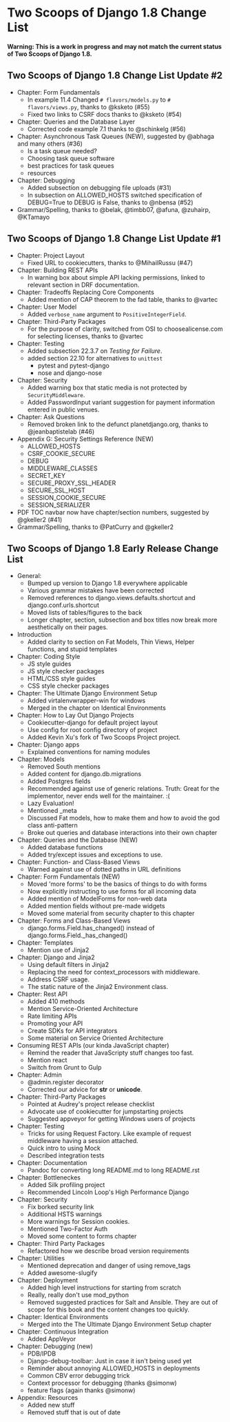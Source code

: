 # Two Scoops of Django 1.8 Change List

**Warning: This is a work in progress and may not match the current status of Two Scoops of Django 1.8.**

## Two Scoops of Django 1.8 Change List Update #2

* Chapter: Form Fundamentals
  * In example 11.4 Changed `# flavors/models.py` to `# flavors/views.py`, thanks to @ksketo (#55)
  * Fixed two links to CSRF docs thanks to @ksketo (#54)
* Chapter: Queries and the Database Layer
  * Corrected code example 7.1 thanks to @schinkelg (#56)
* Chapter: Asynchronous Task Queues (NEW), suggested by @abhaga and many others (#36)
  * Is a task queue needed?
  * Choosing task queue software
  * best practices for task queues
  * resources
* Chapter: Debugging
  * Added subsection on debugging file uploads (#31)
  * In subsection on ALLOWED_HOSTS switched specification of DEBUG=True to DEBUG is False, thanks to @nbensa (#52)
* Grammar/Spelling, thanks to @belak, @timbb07, @afuna, @zuhairp, @KTamayo

## Two Scoops of Django 1.8 Change List Update #1

* Chapter: Project Layout
  * Fixed URL to cookiecutters, thanks to @MihailRussu (#47)
* Chapter: Building REST APIs
  * In warning box about simple API lacking permissions, linked to relevant section in DRF documentation.
* Chapter: Tradeoffs Replacing Core Components
  * Added mention of CAP theorem to the fad table, thanks to @vartec
* Chapter: User Model
  * Added `verbose_name` argument to `PositiveIntegerField`.
* Chapter: Third-Party Packages
  * For the purpose of clarity, switched from OSI to choosealicense.com for selecting licenses, thanks to @vartec
* Chapter: Testing
  * Added subsection 22.3.7 on *Testing for Failure*.
  * added section 22.10 for alternatives to `unittest`
    * pytest and pytest-django
    * nose and django-nose
* Chapter: Security
  * Added warning box that static media is not protected by ``SecurityMiddleware``.
  * Added PasswordInput variant suggestion for payment information entered in public venues.
* Chapter: Ask Questions
  * Removed broken link to the defunct planetdjango.org, thanks to @jeanbaptistelab (#46)
* Appendix G: Security Settings Reference (NEW)
  * ALLOWED_HOSTS
  * CSRF_COOKIE_SECURE
  * DEBUG
  * MIDDLEWARE_CLASSES
  * SECRET_KEY
  * SECURE_PROXY_SSL_HEADER
  * SECURE_SSL_HOST
  * SESSION_COOKIE_SECURE
  * SESSION_SERIALIZER
* PDF TOC navbar now have chapter/section numbers, suggested by @gkeller2 (#41)
* Grammar/Spelling, thanks to @PatCurry and @gkeller2 

## Two Scoops of Django 1.8 Early Release Change List

* General:
  * Bumped up version to Django 1.8 everywhere applicable
  * Various grammar mistakes have been corrected
  * Removed references to django.views.defaults.shortcut and django.conf.urls.shortcut
  * Moved lists of tables/figures to the back
  * Longer chapter, section, subsection and box titles now break more aesthetically on their pages.
* Introduction
  * Added clarity to section on Fat Models, Thin Views, Helper functions, and stupid templates
* Chapter: Coding Style
  * JS style guides
  * JS style checker packages
  * HTML/CSS style guides
  * CSS style checker packages
* Chapter: The Ultimate Django Environment Setup
  * Added virtalenvwrapper-win for windows
  * Merged in the chapter on Identical Environments
* Chapter: How to Lay Out Django Projects
  * Cookiecutter-django for default project layout
  * Use config for root config directory of project
  * Added Kevin Xu's fork of Two Scoops Project project.
* Chapter: Django apps
  * Explained conventions for naming modules
* Chapter: Models
  * Removed South mentions
  * Added content for django.db.migrations
  * Added Postgres fields
  * Recommended against use of generic relations. Truth: Great for the implementor, never ends well for the maintainer. :(
  * Lazy Evaluation!
  * Mentioned _meta
  * Discussed Fat models, how to make them and how to avoid the god class anti-pattern
  * Broke out queries and database interactions into their own chapter
* Chapter: Queries and the Database (NEW)
  * Added database functions
  * Added try/except issues and exceptions to use.
* Chapter: Function- and Class-Based Views
  *  Warned against use of dotted paths in URL definitions
* Chapter: Form Fundamentals (NEW)
  * Moved 'more forms' to be the basics of things to do with forms
  * Now explicitly instructing to use forms for all incoming data
  * Added mention of ModelForms for non-web data
  * Added mention fields without pre-made widgets
  * Moved some material from security chapter to this chapter
* Chapter: Forms and Class-Based Views
  * django.forms.Field.has_changed() instead of django.forms.Field._has_changed()
* Chapter: Templates
  * Mention use of Jinja2
* Chapter: Django and Jinja2
  * Using default filters in Jinja2
  * Replacing the need for context_processors with middleware.
  * Address CSRF usage.
  * The static nature of the Jinja2 Environment class.
* Chapter: Rest API
  * Added 410 methods
  * Mention Service-Oriented Architecture
  * Rate limiting APIs
  * Promoting your API
  * Create SDKs for API integrators
  * Some material on Service Oriented Architecture
* Consuming REST APIs (our kinda JavaScript chapter)
  * Remind the reader that JavaScripty stuff changes too fast.
  * Mention react
  * Switch from Grunt to Gulp
* Chapter: Admin
  * @admin.register decorator
  * Corrected our advice for __str__ or __unicode__.
* Chapter: Third-Party Packages
  * Pointed at Audrey's project release checklist
  * Advocate use of cookiecutter for jumpstarting projects
  * Suggested appveyor for getting Windows users of projects
* Chapter: Testing
  * Tricks for using Request Factory. Like example of request middleware having a session attached.
  * Quick intro to using Mock
  * Described integration tests
* Chapter: Documentation
  * Pandoc for converting long README.md to long README.rst
* Chapter: Bottleneckes
  * Added Silk profiling project
  * Recommended Lincoln Loop's High Performance Django
* Chapter: Security
  * Fix borked security link
  * Additional HSTS warnings
  * More warnings for Session cookies.
  * Mentioned Two-Factor Auth
  * Moved some content to forms chapter
* Chapter: Third Party Packages
  * Refactored how we describe broad version requirements
* Chapter: Utilities
  * Mentioned deprecation and danger of using remove_tags
  * Added awesome-slugify
* Chapter: Deployment
  * Added high level instructions for starting from scratch
  * Really, really don't use mod_python
  * Removed suggested practices for Salt and Ansible. They are out of scope for this book and the content changes too quickly.
* Chapter: Identical Environments
  * Merged into the The Ultimate Django Environment Setup chapter
* Chapter: Continuous Integration
  * Added AppVeyor
* Chapter: Debugging (new)
  * PDB/IPDB
  * Django-debug-toolbar: Just in case it isn't being used yet
  * Reminder about annoying ALLOWED_HOSTS in deployments
  * Common CBV error debugging trick
  * Context processor for debugging (thanks @simonw)
  * feature flags (again thanks @simonw)
* Appendix: Resources
  * Added new stuff
  * Removed stuff that is out of date
